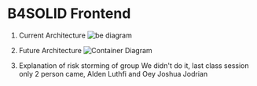 # B4SOLID Frontend

1. Current Architecture
![be diagram](https://github.com/b4-solid/b4solid/assets/83630284/b59543c7-e0a7-4f39-9d7a-85dcb7a163e2)


2. Future Architecture
![Container Diagram](https://github.com/b4-solid/b4solid/assets/83630284/b1017101-0d37-4d95-9f78-285718a29903)

3. Explanation of risk storming of group
We didn't do it, last class session only 2 person came, Alden Luthfi and Oey Joshua Jodrian
